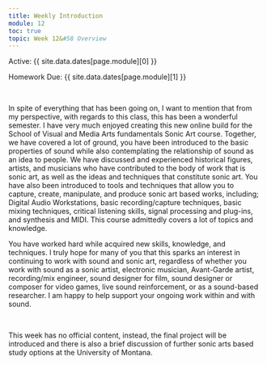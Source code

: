 ```yaml
---
title: Weekly Introduction
module: 12
toc: true
topic: Week 12&#58 Overview
---
```



Active: {{ site.data.dates[page.module][0] }}

Homework Due: {{ site.data.dates[page.module][1] }}


<br />

<!-- <div class="embed-responsive embed-responsive-16by9"><iframe class="embed-responsive-item" src="https://www.youtube.com/embed/GGX5lm2me0A" frameborder="0" allowfullscreen></iframe></div> -->


In spite of everything that has been going on, I want to mention that from my perspective, with regards to this class, this has been a wonderful semester. I have very much enjoyed creating this new online build for the School of Visual and Media Arts fundamentals Sonic Art course. Together, we have covered a lot of ground, you have been introduced to the basic properties of sound while also contemplating the relationship of sound as an idea to people. We have discussed and experienced historical figures, artists, and musicians who have contributed to the body of work that is sonic art, as well as the ideas and techniques that constitute sonic art. You have also been introduced to tools and techniques that allow you to capture, create, manipulate, and produce sonic art based works, including; Digital Audio Workstations, basic recording/capture techniques, basic mixing techniques, critical listening skills, signal processing and plug-ins, and synthesis and MIDI. This course admittedly covers a lot of topics and knowledge.

You have worked hard while acquired new skills, knowledge, and techniques. I truly hope for many of you that this sparks an interest in continuing to work with sound and sonic art, regardless of whether you work with sound as a sonic artist, electronic musician, Avant-Garde artist, recording/mix engineer, sound designer for film, sound designer or composer for video games, live sound reinforcement, or as a sound-based researcher. I am happy to help support your ongoing work within and with sound.


<br />

This week has no official content, instead, the final project will be introduced and there is also a brief discussion of further sonic arts based study options at the University of Montana. 
